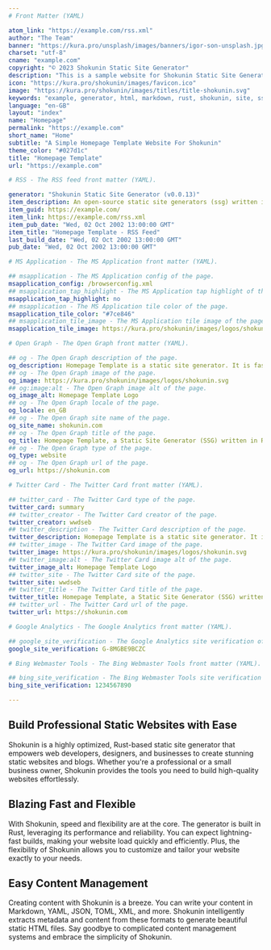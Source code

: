 ```yaml
---
# Front Matter (YAML)

atom_link: "https://example.com/rss.xml"
author: "The Team"
banner: "https://kura.pro/unsplash/images/banners/igor-son-unsplash.jpg"
charset: "utf-8"
cname: "example.com"
copyright: "© 2023 Shokunin Static Site Generator"
description: "This is a sample website for Shokunin Static Site Generator."
icon: "https://kura.pro/shokunin/images/favicon.ico"
image: "https://kura.pro/shokunin/images/titles/title-shokunin.svg"
keywords: "example, generator, html, markdown, rust, shokunin, site, ssg, static, website"
language: "en-GB"
layout: "index"
name: "Homepage"
permalink: "https://example.com"
short_name: "Home"
subtitle: "A Simple Homepage Template Website For Shokunin"
theme_color: "#027d1c"
title: "Homepage Template"
url: "https://example.com"

# RSS - The RSS feed front matter (YAML).

generator: "Shokunin Static Site Generator (v0.0.13)"
item_description: An open-source static site generators (ssg) written in Rust, designed for speed, security and reliability.
item_guid: https://example.com/
item_link: https://example.com/rss.xml
item_pub_date: "Wed, 02 Oct 2002 13:00:00 GMT"
item_title: "Homepage Template - RSS Feed"
last_build_date: "Wed, 02 Oct 2002 13:00:00 GMT"
pub_date: "Wed, 02 Oct 2002 13:00:00 GMT"

# MS Application - The MS Application front matter (YAML).

## msapplication - The MS Application config of the page.
msapplication_config: /browserconfig.xml
## msapplication_tap_highlight - The MS Application tap highlight of the page.
msapplication_tap_highlight: no
## msapplication - The MS Application tile color of the page.
msapplication_tile_color: "#7ce846"
## msapplication_tile_image - The MS Application tile image of the page.
msapplication_tile_image: https://kura.pro/shokunin/images/logos/shokunin.svg

# Open Graph - The Open Graph front matter (YAML).

## og - The Open Graph description of the page.
og_description: Homepage Template is a static site generator. It is fast and flexible, and can be used to create professional websites and blogs.
## og - The Open Graph image of the page.
og_image: https://kura.pro/shokunin/images/logos/shokunin.svg
## og:image:alt - The Open Graph image alt of the page.
og_image_alt: Homepage Template Logo
## og - The Open Graph locale of the page.
og_locale: en_GB
## og - The Open Graph site name of the page.
og_site_name: shokunin.com
## og - The Open Graph title of the page.
og_title: Homepage Template, a Static Site Generator (SSG) written in Rust
## og - The Open Graph type of the page.
og_type: website
## og - The Open Graph url of the page.
og_url: https://shokunin.com

# Twitter Card - The Twitter Card front matter (YAML).

## twitter_card - The Twitter Card type of the page.
twitter_card: summary
## twitter_creator - The Twitter Card creator of the page.
twitter_creator: wwdseb
## twitter_description - The Twitter Card description of the page.
twitter_description: Homepage Template is a static site generator. It is fast and flexible, and can be used to create professional websites and blogs.
## twitter_image - The Twitter Card image of the page.
twitter_image: https://kura.pro/shokunin/images/logos/shokunin.svg
## twitter_image:alt - The Twitter Card image alt of the page.
twitter_image_alt: Homepage Template Logo
## twitter_site - The Twitter Card site of the page.
twitter_site: wwdseb
## twitter_title - The Twitter Card title of the page.
twitter_title: Homepage Template, a Static Site Generator (SSG) written in Rust
## twitter_url - The Twitter Card url of the page.
twitter_url: https://shokunin.com

# Google Analytics - The Google Analytics front matter (YAML).

## google_site_verification - The Google Analytics site verification of the page.
google_site_verification: G-8MGBE9BCZC

# Bing Webmaster Tools - The Bing Webmaster Tools front matter (YAML).

## bing_site_verification - The Bing Webmaster Tools site verification of the page.
bing_site_verification: 1234567890

---
```


## Build Professional Static Websites with Ease

Shokunin is a highly optimized, Rust-based static site generator that empowers web developers, designers, and businesses to create stunning static websites and blogs. Whether you're a professional or a small business owner, Shokunin provides the tools you need to build high-quality websites effortlessly.

## Blazing Fast and Flexible

With Shokunin, speed and flexibility are at the core. The generator is built in Rust, leveraging its performance and reliability. You can expect lightning-fast builds, making your website load quickly and efficiently. Plus, the flexibility of Shokunin allows you to customize and tailor your website exactly to your needs.

## Easy Content Management

Creating content with Shokunin is a breeze. You can write your content in Markdown, YAML, JSON, TOML, XML, and more. Shokunin intelligently extracts metadata and content from these formats to generate beautiful static HTML files. Say goodbye to complicated content management systems and embrace the simplicity of Shokunin.

